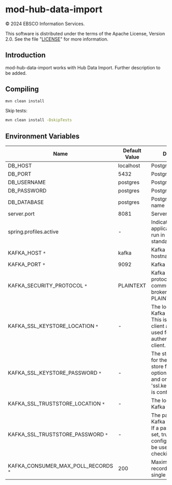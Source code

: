 # mod-hub-data-import
© 2024 EBSCO Information Services.

This software is distributed under the terms of the Apache License, Version 2.0.
See the file "[LICENSE](LICENSE)" for more information.

## Introduction
mod-hub-data-import works with Hub Data Import.
Further description to be added.

## Compiling
```bash
mvn clean install
```
Skip tests:
```bash
mvn clean install -DskipTests
```

## Environment Variables
| Name                                 | Default Value | Description                                                                                                                                                |
|--------------------------------------|---------------|------------------------------------------------------------------------------------------------------------------------------------------------------------|
| DB_HOST                              | localhost     | Postgres hostname                                                                                                                                          |
| DB_PORT                              | 5432          | Postgres port                                                                                                                                              |
| DB_USERNAME                          | postgres      | Postgres username                                                                                                                                          |
| DB_PASSWORD                          | postgres      | Postgres password                                                                                                                                          |
| DB_DATABASE                          | postgres      | Postgres database name                                                                                                                                     |
| server.port                          | 8081          | Server port                                                                                                                                                |
| spring.profiles.active               | -             | Indicates if the application has to be run in FOLIO mode or standalone mode                                                                                |
| KAFKA_HOST `*`                       | kafka         | Kafka broker hostname                                                                                                                                      |
| KAFKA_PORT `*`                       | 9092          | Kafka broker port                                                                                                                                          |
| KAFKA_SECURITY_PROTOCOL `*`          | PLAINTEXT     | Kafka security protocol used to communicate with brokers (SSL or PLAINTEXT)                                                                                |
| KAFKA_SSL_KEYSTORE_LOCATION `*`      | -             | The location of the Kafka key store file. This is optional for client and can be used for two-way authentication for client.                               |
| KAFKA_SSL_KEYSTORE_PASSWORD `*`      | -             | The store password for the Kafka key store file. This is optional for client and only needed if 'ssl.keystore.location' is configured.                     |
| KAFKA_SSL_TRUSTSTORE_LOCATION `*`    | -             | The location of the Kafka trust store file.                                                                                                                |
| KAFKA_SSL_TRUSTSTORE_PASSWORD `*`    | -             | The password for the Kafka trust store file. If a password is not set, trust store file configured will still be used, but integrity checking is disabled. |
| KAFKA_CONSUMER_MAX_POLL_RECORDS `*`  | 200           | Maximum number of records returned in a single call to poll().                                                                                             |

